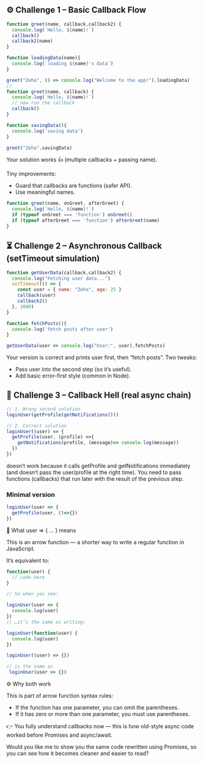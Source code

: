
## ⚙️ **Challenge 1 – Basic Callback Flow**

```js
function greet(name, callback,callback2) {
  console.log(`Hello, ${name}!`)
  callback()
  callback2(name)
}

function loadingData(name){
  console.log(`loading ${name}'s data`)
}

greet("Zeha", () => console.log("Welcome to the app!"),loadingData)
//
function greet(name, callback) {
  console.log(`Hello, ${name}!`)
  // now run the callback
  callback()
}

function savingData(){
  console.log('saving data')
}

greet("Zeha",savingData)
```

Your solution works 👍 (multiple callbacks + passing name).

Tiny improvements:

- Guard that callbacks are functions (safer API).
- Use meaningful names.

```js
function greet(name, onGreet, afterGreet) {
  console.log(`Hello, ${name}!`)
  if (typeof onGreet === 'function') onGreet()
  if (typeof afterGreet === 'function') afterGreet(name)
}
```


## ⏳ **Challenge 2 – Asynchronous Callback (setTimeout simulation)**

```js
function getUserData(callback,callback2) {
  console.log("Fetching user data...")
  setTimeout(() => {
    const user = { name: "Zeha", age: 25 }
    callback(user)
    callback2()
  }, 2000)
}

function fetchPosts(){
  console.log('fetch posts after user')
}

getUserData(user => console.log("User:", user),fetchPosts)
```

Your version is correct and prints user first, then “fetch posts”.
Two tweaks:
- Pass user into the second step (so it’s useful).
- Add basic error-first style (common in Node).

## 🔁 **Challenge 3 – Callback Hell (real async chain)**

```js
// 1. Wrong second solution
loginUser(getProfile(getNotifications()))

// 2. Correct solution
loginUser((user) => {
  getProfile(user, (profile) =>{
    getNotifications(profile, (message)=> console.log(message))
  })
})
```
doesn’t work because it calls getProfile and getNotifications immediately (and doesn’t pass the user/profile at the right time). You need to pass functions (callbacks) that run later with the result of the previous step.

### Minimal version
```js
loginUser(user => {
  getProfile(user, ()=>{})
})
```

🧩 What user => { ... } means

This is an arrow function — a shorter way to write a regular function in JavaScript.

It’s equivalent to:

```js
function(user) {
  // code here
}

// So when you see:

loginUser(user => {
  console.log(user)
})
// …it’s the same as writing:

loginUser(function(user) {
  console.log(user)
})
```

```js
loginUser((user) => {})

// is the same as
 loginUser(user => {})
```

⚙️ Why both work

This is part of arrow function syntax rules:

- If the function has one parameter, you can omit the parentheses.
- If it has zero or more than one parameter, you must use parentheses.

👉 You fully understand callbacks now — this is how old-style async code worked before Promises and async/await.

Would you like me to show you the same code rewritten using Promises, so you can see how it becomes cleaner and easier to read?
